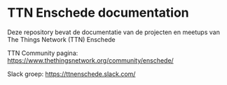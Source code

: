 # TTN Enschede documentation

Deze repository bevat de documentatie van de projecten en meetups van The Things Network (TTN) Enschede

TTN Community pagina: https://www.thethingsnetwork.org/community/enschede/

Slack groep: https://ttnenschede.slack.com/

